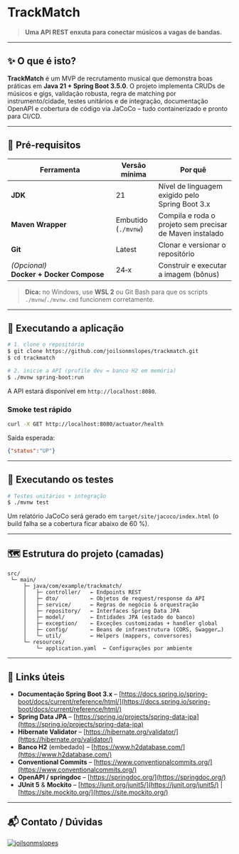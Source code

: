 # TrackMatch

> **Uma API REST enxuta para conectar músicos a vagas de bandas.**

---

## ✨ O que é isto?

**TrackMatch** é um MVP de recrutamento musical que demonstra boas práticas em **Java 21 + Spring Boot 3.5.0**.
O projeto implementa CRUDs de músicos e gigs, validação robusta, regra de matching por instrumento/cidade, testes unitários e de integração, documentação OpenAPI e cobertura de código via JaCoCo – tudo containerizado e pronto para CI/CD.

---

## 🔧 Pré‑requisitos

| Ferramenta                               | Versão mínima       | Por quê                                                  |
| ---------------------------------------- | ------------------- | -------------------------------------------------------- |
| **JDK**                                  | 21                  | Nível de linguagem exigido pelo Spring Boot 3.x          |
| **Maven Wrapper**                        | Embutido (`./mvnw`) | Compila e roda o projeto sem precisar de Maven instalado |
| **Git**                                  | Latest              | Clonar e versionar o repositório                         |
| *(Opcional)* **Docker + Docker Compose** | 24‑x                | Construir e executar a imagem (bônus)                    |

> **Dica:** no Windows, use **WSL 2** ou Git Bash para que os scripts `./mvnw`/`./mvnw.cmd` funcionem corretamente.

---

## 🚀 Executando a aplicação

```bash
# 1. clone o repositório
$ git clone https://github.com/joilsonmslopes/trackmatch.git
$ cd trackmatch

# 2. inicie a API (profile dev = banco H2 em memória)
$ ./mvnw spring-boot:run
```

A API estará disponível em `http://localhost:8080`.

### Smoke test rápido

```bash
curl -X GET http://localhost:8080/actuator/health
```

Saída esperada:

```json
{"status":"UP"}
```

---

## 🧪 Executando os testes

```bash
# Testes unitários + integração
$ ./mvnw test
```

Um relatório JaCoCo será gerado em `target/site/jacoco/index.html` (o build falha se a cobertura ficar abaixo de 60 %).

---

## 🗺️ Estrutura do projeto (camadas)

```
src/
 └─ main/
     ├─ java/com/example/trackmatch/
     │   ├─ controller/   ← Endpoints REST
     │   ├─ dto/          ← Objetos de request/response da API
     │   ├─ service/      ← Regras de negócio & orquestração
     │   ├─ repository/   ← Interfaces Spring Data JPA
     │   ├─ model/        ← Entidades JPA (estado do banco)
     │   ├─ exception/    ← Exceções customizadas + handler global
     │   ├─ config/       ← Beans de infraestrutura (CORS, Swagger…)
     │   └─ util/         ← Helpers (mappers, conversores)
     └─ resources/
         └─ application.yaml  ← Configurações por ambiente
```

---

## 🔗 Links úteis

* **Documentação Spring Boot 3.x** – [https://docs.spring.io/spring-boot/docs/current/reference/html/](https://docs.spring.io/spring-boot/docs/current/reference/html/)
* **Spring Data JPA** – [https://spring.io/projects/spring-data-jpa](https://spring.io/projects/spring-data-jpa)
* **Hibernate Validator** – [https://hibernate.org/validator/](https://hibernate.org/validator/)
* **Banco H2** (embedado) – [https://www.h2database.com/](https://www.h2database.com/)
* **Conventional Commits** – [https://www.conventionalcommits.org/](https://www.conventionalcommits.org/)
* **OpenAPI / springdoc** – [https://springdoc.org/](https://springdoc.org/)
* **JUnit 5** & **Mockito** – [https://junit.org/junit5/](https://junit.org/junit5/) | [https://site.mockito.org/](https://site.mockito.org/)

---

## 📬 Contato / Dúvidas

[![joilsonmslopes](https://img.shields.io/badge/joilsonmslopes-LinkedIn-0A66C2?style=flat-square&link=https://www.linkedin.com/in/joilsonmslopes/)](https://www.linkedin.com/in/joilsonmslopes/)